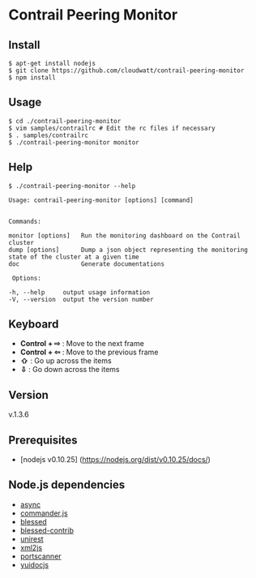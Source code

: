 # Contrail Peering Monitor

## Install
    $ apt-get install nodejs
    $ git clone https://github.com/cloudwatt/contrail-peering-monitor
    $ npm install

## Usage
    $ cd ./contrail-peering-monitor
    $ vim samples/contrailrc # Edit the rc files if necessary
    $ . samples/contrailrc
    $ ./contrail-peering-monitor monitor

## Help
    $ ./contrail-peering-monitor --help

    Usage: contrail-peering-monitor [options] [command]


    Commands:

    monitor [options]   Run the monitoring dashboard on the Contrail cluster
    dump [options]      Dump a json object representing the monitoring state of the cluster at a given time
    doc                 Generate documentations

     Options:

    -h, --help     output usage information
    -V, --version  output the version number

## Keyboard
 * **Control + ⇨** : Move to the next frame
 * **Control + ⇦** : Move to the previous frame
 * **⇧** : Go up across the items
 * **⇩** : Go down across the items

## Version
  v.1.3.6

## Prerequisites
 * [nodejs v0.10.25] (https://nodejs.org/dist/v0.10.25/docs/)

## Node.js dependencies
 * [async](https://www.npmjs.com/package/async)
 * [commander.js](https://www.npmjs.com/package/commander)
 * [blessed](https://github.com/chjj/blessed)
 * [blessed-contrib](https://github.com/yaronn/blessed-contrib)
 * [unirest](https://www.npmjs.com/package/unirest)
 * [xml2js](https://www.npmjs.com/package/xml2js)
 * [portscanner](https://www.npmjs.com/package/portscanner)
 * [yuidocjs](http://yui.github.io/yuidoc/)
